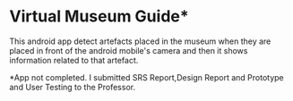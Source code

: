 # Virtual Museum Guide*
  This android app detect artefacts placed in the museum when they are placed in front of the android mobile's camera and then it shows 
  information related to that artefact.

*App not completed. I submitted SRS Report,Design Report and Prototype and User Testing to the Professor.
